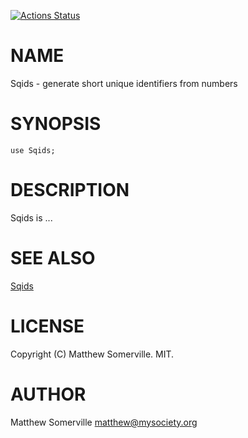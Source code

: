 [![Actions Status](https://github.com/dracos/sqids-perl/actions/workflows/test.yml/badge.svg)](https://github.com/dracos/sqids-perl/actions)
# NAME

Sqids - generate short unique identifiers from numbers

# SYNOPSIS

    use Sqids;

# DESCRIPTION

Sqids is ...

# SEE ALSO

[Sqids](https://www.sqids.org)

# LICENSE

Copyright (C) Matthew Somerville. MIT.

# AUTHOR

Matthew Somerville <matthew@mysociety.org>
